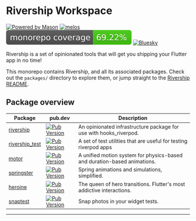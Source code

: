 # Rivership Workspace

[![Powered by Mason](https://img.shields.io/endpoint?url=https%3A%2F%2Ftinyurl.com%2Fmason-badge)](https://github.com/felangel/mason)
[![melos](https://img.shields.io/badge/maintained%20with-melos-f700ff.svg?style=flat-square)](https://github.com/invertase/melos)
[![Code Coverage](./coverage-total.svg)](./coverage-total.svg)
[![Bluesky](https://img.shields.io/badge/Bluesky-0285FF?logo=bluesky&logoColor=fff)](https://bsky.app/profile/i.madethese.works)

Rivership is a set of opinionated tools that will get you shipping your Flutter app in no time!

This monorepo contains Rivership, and all its associated packages. Check out the `packages/` directory to explore them, or jump straight to the [Rivership README](./packages/rivership/README.md).


## Package overview
| Package                                     | pub.dev                                                     | Description                                                              |
| ------------------------------------------- | ----------------------------------------------------------- | ------------------------------------------------------------------------ |
| [rivership](./packages/rivership)           | [![Pub Version](https://img.shields.io/pub/v/rivership)](https://pub.dev/packages/rivership)      | An opinionated infrastructure package for use with hooks_riverpod.       |
| [rivership_test](./packages/rivership_test) | [![Pub Version](https://img.shields.io/pub/v/rivership_test)](https://pub.dev/packages/rivership_test) | A set of test utilities that are useful for testing riverpod apps        |
| [motor](./packages/motor)                   | [![Pub Version](https://img.shields.io/pub/v/motor)](https://pub.dev/packages/motor)          | A unified motion system for physics-based and duration-based animations. |
| [springster](./packages/springster)         | [![Pub Version](https://img.shields.io/pub/v/springster)](https://pub.dev/packages/springster)     | Spring animations and simulations, simplified.                           |
| [heroine](./packages/heroine)               | [![Pub Version](https://img.shields.io/pub/v/heroine)](https://pub.dev/packages/heroine)        | The queen of hero transitions. Flutter's most addictive interactions.    |
| [snaptest](./packages/snaptest)              | [![Pub Version](https://img.shields.io/pub/v/snaptest)](https://pub.dev/packages/snaptest)       | Snap photos in your widget tests.                                        |


---


[dart_install_link]: https://dart.dev/get-dart
[github_actions_link]: https://docs.github.com/en/actions/learn-github-actions
[license_badge]: https://img.shields.io/badge/license-MIT-blue.svg
[license_link]: https://opensource.org/licenses/MIT
[mason_link]: https://github.com/felangel/mason
[very_good_ventures_link]: https://verygood.ventures
